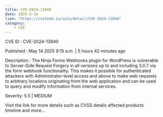 ```yaml
---
title: CVE-2024-13940
date: 2025-5-14
lien: "https://cvefeed.io/vuln/detail/CVE-2024-13940"
category:
    - CVE
---
```


CVE ID : CVE-2024-13940

Published :  May 14
2025
9:15 a.m. | 5 hours
42 minutes ago

Description : The Ninja Forms Webhooks plugin for WordPress is vulnerable to Server-Side Request Forgery in all versions up to
and including
3.0.7 via the form webhook functionality. This makes it possible for authenticated attackers
with Administrator-level access and above
to make web requests to arbitrary locations originating from the web application and can be used to query and modify information from internal services.

Severity: 5.5 | MEDIUM

Visit the link for more details
such as CVSS details
affected products
timeline
and more...
